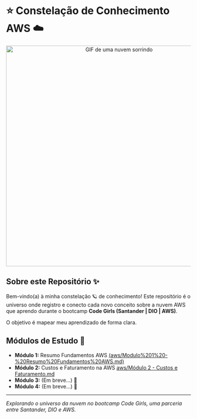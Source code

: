 # ⭐ Constelação de Conhecimento AWS ☁️

<p align="center">
  <img src="https://media.giphy.com/media/l378b9LcC3cclsY2A/giphy.gif" alt="GIF de uma nuvem sorrindo" width="600"/>
</p>

## Sobre este Repositório ✨

Bem-vindo(a) à minha constelação 🪐 de conhecimento! Este repositório é o universo onde registro e conecto cada novo conceito sobre a nuvem AWS que aprendo durante o bootcamp **Code Girls (Santander | DIO | AWS)**.

O objetivo é mapear meu aprendizado de forma clara.

## Módulos de Estudo 🌌

* **Módulo 1:** Resumo Fundamentos AWS [(aws/Modulo%201%20-%20Resumo%20Fundamentos%20AWS.md)](https://github.com/R4i5and0/bootcamp-aws-dio-code-girl/blob/8855e9beb7e1dd97e60ee3005cf46fc691a00dea/aws/M%C3%B3dulo%201%20-%20Resumo%20Fundamentos%20AWS.md)
* **Módulo 2:** Custos e Faturamento na AWS [aws/Módulo 2 - Custos e Faturamento.md](https://github.com/R4i5and0/bootcamp-aws-dio-code-girl/blob/964023667bc83b00ede434fd027458ed80953d54/aws/M%C3%B3dulo%202%20-%20Custos%20e%20Faturamento.md)
* **Módulo 3:** (Em breve...) 🌟
* **Módulo 4:** (Em breve...) 🌙





---
*Explorando o universo da nuvem no bootcamp Code Girls, uma parceria entre Santander, DIO e AWS.*
